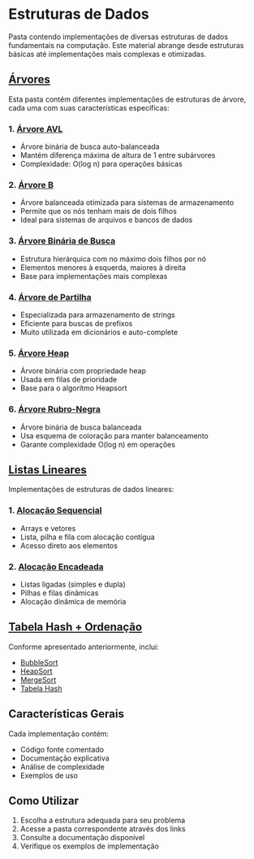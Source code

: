 # Estruturas de Dados
Pasta contendo implementações de diversas estruturas de dados fundamentais na computação. Este material abrange desde estruturas básicas até implementações mais complexas e otimizadas.

## [Árvores](./Árvores/)
Esta pasta contém diferentes implementações de estruturas de árvore, cada uma com suas características específicas:

### 1. [Árvore AVL](./Árvores/Árvore%20AVL/)
- Árvore binária de busca auto-balanceada
- Mantém diferença máxima de altura de 1 entre subárvores
- Complexidade: O(log n) para operações básicas

### 2. [Árvore B](./Árvores/Árvore%20B/)
- Árvore balanceada otimizada para sistemas de armazenamento
- Permite que os nós tenham mais de dois filhos
- Ideal para sistemas de arquivos e bancos de dados

### 3. [Árvore Binária de Busca](./Árvores/Árvore%20Binária%20de%20Busca/)
- Estrutura hierárquica com no máximo dois filhos por nó
- Elementos menores à esquerda, maiores à direita
- Base para implementações mais complexas

### 4. [Árvore de Partilha](./Árvores/Árvore%20de%20Partilha/)
- Especializada para armazenamento de strings
- Eficiente para buscas de prefixos
- Muito utilizada em dicionários e auto-complete

### 5. [Árvore Heap](./Árvores/Árvore%20Heap/)
- Árvore binária com propriedade heap
- Usada em filas de prioridade
- Base para o algoritmo Heapsort

### 6. [Árvore Rubro-Negra](./Árvores/Árvore%20Rubro%20Negra/)
- Árvore binária de busca balanceada
- Usa esquema de coloração para manter balanceamento
- Garante complexidade O(log n) em operações

## [Listas Lineares](./Listas%20Lineares/)
Implementações de estruturas de dados lineares:

### 1. [Alocação Sequencial](./Listas%20Lineares/Alocação%20Sequencial/)
- Arrays e vetores
- Lista, pilha e fila com alocação contígua
- Acesso direto aos elementos

### 2. [Alocação Encadeada](./Listas%20Lineares/Alocação%20Encadeada/)
- Listas ligadas (simples e dupla)
- Pilhas e filas dinâmicas
- Alocação dinâmica de memória

## [Tabela Hash + Ordenação](./TabelaHash%20+Ordenação/)
Conforme apresentado anteriormente, inclui:
- [BubbleSort](./TabelaHash%20+Ordenação/BubbleSort/)
- [HeapSort](./TabelaHash%20+Ordenação/HeapSort/)
- [MergeSort](./TabelaHash%20+Ordenação/MergeSort/)
- [Tabela Hash](./TabelaHash%20+Ordenação/Tabela%20Hash/)

## Características Gerais
Cada implementação contém:
- Código fonte comentado
- Documentação explicativa
- Análise de complexidade
- Exemplos de uso

## Como Utilizar
1. Escolha a estrutura adequada para seu problema
2. Acesse a pasta correspondente através dos links
3. Consulte a documentação disponível
4. Verifique os exemplos de implementação


